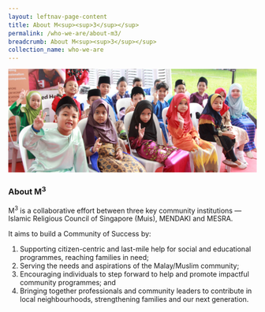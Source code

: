 ```yaml
---
layout: leftnav-page-content
title: About M<sup><sup>3</sup></sup>
permalink: /who-we-are/about-m3/
breadcrumb: About M<sup><sup>3</sup></sup>
collection_name: who-we-are
---
```


![M3 Vision](/images/aboutm3-v1.jpg)
### **About M<sup>3</sup>**

M<sup>3</sup> is a collaborative effort between three key community institutions — Islamic Religious Council of Singapore (Muis), MENDAKI and MESRA.

It aims to build a Community of Success by:
  1. Supporting citizen-centric and last-mile help for social and educational programmes, reaching families in need;
  2. Serving the needs and aspirations of the Malay/Muslim community;
  3. Encouraging individuals to step forward to help and promote impactful community programmes; and
  4. Bringing together professionals and community leaders to contribute in local neighbourhoods, strengthening families and our next generation.
